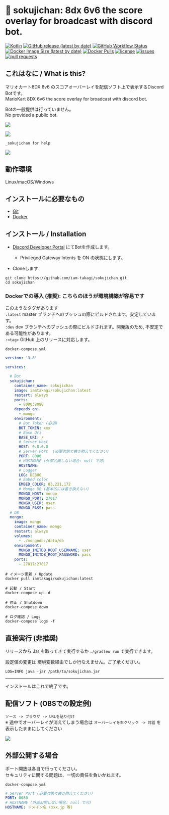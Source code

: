 # 💬 sokujichan: 8dx 6v6 the score overlay for broadcast with discord bot.

[![Kotlin](https://img.shields.io/badge/Kotlin-1.4.21-blue)](https://kotlinlang.org)
[![GitHub release (latest by date)](https://img.shields.io/github/v/release/iam-takagi/sokujichan)](https://github.com/iam-takagi/sokujichan/releases)
[![GitHub Workflow Status](https://img.shields.io/github/workflow/status/iam-takagi/sokujichan/Docker)](https://hub.docker.com/r/iamtakagi/sokujichan)
[![Docker Image Size (latest by date)](https://img.shields.io/docker/image-size/iamtakagi/sokujichan)](https://hub.docker.com/r/iamtakagi/sokujichan)
[![Docker Pulls](https://img.shields.io/docker/pulls/iamtakagi/sokujichan)](https://hub.docker.com/r/iamtakagi/sokujichan)
[![license](https://img.shields.io/github/license/iam-takagi/sokujichan)](https://github.com/iam-takagi/sokujichan/blob/master/LICENSE)
[![issues](https://img.shields.io/github/issues/iam-takagi/sokujichan)](https://github.com/iam-takagi/sokujichan/issues)
[![pull requests](https://img.shields.io/github/issues-pr/iam-takagi/sokujichan)](https://github.com/iam-takagi/sokujichan/pulls)

## これはなに / What is this?
マリオカート8DX 6v6 のスコアオーバーレイを配信ソフト上で表示するDiscord Botです。\
MarioKart 8DX 6v6 the score overlay for broadcast with discord bot.

Botの一般提供は行っていません。\
No provided a public bot.

![](https://i.gyazo.com/3a394b3260d101fd58c29cc528dc93a3.jpg)

![](https://i.gyazo.com/e2b6f639ddd5adcde9e856d6148f04da.png)

`_sokujichan for help`   

![](https://i.gyazo.com/4578c6b17349bbfffcff9086506fa15b.png)

## 動作環境
Linux/macOS/Windows

## インストールに必要なもの
- [Git](https://git-scm.com/downloads)
- [Docker](https://www.docker.com/get-started)

## インストール / Installation

- [Discord Developer Portal](https://discord.com/developers/applications) にてBotを作成します。
  - Privileged Gateway Intents を ON の状態にします。

- Cloneします
```console
git clone https://github.com/iam-takagi/sokujichan.git
cd sokujichan
```

### Dockerでの導入 (推奨): こちらのほうが環境構築が容易です



このようなタグがあります\
`:latest` master ブランチへのプッシュの際にビルドされます。安定しています。\
`:dev` dev ブランチへのプッシュの際にビルドされます。開発版のため, 不安定である可能性があります。\
`:<tag>` GitHub 上のリリースに対応します。

`docker-compose.yml`
```yml
version: '3.8'

services:

  # Bot
  sokujichan:
    container_name: sokujichan
    image: iamtakagi/sokujichan:latest
    restart: always
    ports:
      - 8080:8080
    depends_on:
      - mongo
    environment:
      # Bot Token (必須)
      BOT_TOKEN: xxx
      # Base Uri
      BASE_URI: /
      # Server Host
      HOST: 0.0.0.0
      # Server Port  (必要次第で書き換えてください)
      PORT: 8080
      # HOSTNAME (外部公開しない場合: null で可)
      HOSTNAME:
      # Logger
      LOG: DEBUG
      # Embed color
      EMBED_COLOR: 83,221,172
      # Mongo DB (基本的には書き換えない)
      MONGO_HOST: mongo
      MONGO_PORT: 27017
      MONGO_USER: user
      MONGO_PASS: pass
  # DB
  mongo:
    image: mongo
    container_name: mongo
    restart: always
    volumes:
      - ./mongodb:/data/db
    environment:
      MONGO_INITDB_ROOT_USERNAME: user
      MONGO_INITDB_ROOT_PASSWORD: pass
    ports:
      - 27017:27017
```

```console
# イメージ更新 / Update
docker pull iamtakagi/sokujichan:latest

# 起動 / Start
docker-compose up -d

# 停止 / Shutdown
docker-compose down

# ログ確認 / Logs
docker-compose logs -f
```

## 直接実行 (非推奨)

リリースから Jar を取ってきて実行するか `./gradlew run` で実行できます。

設定値の変更は 環境変数経由でしか行なえません。ご了承ください。

```console
LOG=INFO java -jar /path/to/sokujichan.jar
```

***

インストールはこれで終了です。

## 配信ソフト (OBSでの設定例)
`ソース -> ブラウザ -> URLを貼り付け`\
※ 途中でオーバーレイが消えてしまう場合は `オーバーレイを右クリック -> 対話` を表示したままにしてください

![](https://i.gyazo.com/d01c8e6b26ff5e7f37bdd3fc4f85daa7.png)

## 外部公開する場合
ポート開放は各自で行ってください。\
セキュリティに関する問題は、一切の責任を負いかねます。

`docker-compose.yml`
```yml
# Server Port (必要次第で書き換えてください)
PORT: 8080
# HOSTNAME (外部公開しない場合: null で可)
HOSTNAME: ドメイン名 (xxx.jp 等)
```
